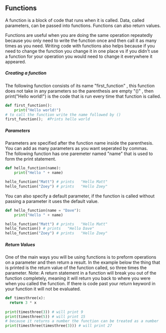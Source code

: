 ## Functions

A function is a block of code that runs when it is called.  Data, called parameters, can be passed into functions.  Functions can also return values.

Functions are useful when you are doing the same operation repeatedly because you only need to write the function once and then call it as many times as you need.  Writing code with functions also helps because if you need to change the function you change it in one place vs if you didn't use a function for your operation you would need to change it everywhere it appeared.
##### Creating a function
The following function consists of its name "first_function" , this function does not take in any parameters so the parenthesis are empty "()" , then print("Hello world!") is the code that is run every time that function is called.
````python
def first_function():
    print("Hello world!")
# to call the function write the name followed by ()
first_function();  #Prints hello world
````
##### Parameters
Parameters are specified after the function name inside the parenthesis.  You can add as many parameters as you want seperated by commas.  
The following function has one paremeter named "name" that is used to form the print statement.
````python 
def hello_function(name):
    print("Hello " + name)

hello_function("Matt") # prints   "Hello Matt"
hello_function("Zoey") # prints   "Hello Zoey"
````
You can also specify a default parameter, if the function is called without passing a parameter it uses the default value.
````python 
def hello_function(name = "Dave"):
    print("Hello " + name)

hello_function("Matt") # prints   "Hello Matt"
hello_function() # prints   "Hello Dave"
hello_function("Zoey") # prints   "Hello Zoey"
````

##### Return Values
One of the main ways you will be using functions is to preform operations on a parameter and then return a result.  In the example below the thing that is printed is the return value of the function called, so three times the parameter.
Note: A return statement in a function will break you out of the function completely, meaning it will return you back to where you were when you called the function.  If there is code past your return keyword in your function it will not be evaluated.
````python
def timesthree(x):
  return 3 * x
  
print(timesthree(3)) # will print 9
print(timesthree(5)) # will print 15
# because it returns a number the function can be treated as a number
print(timesthree(timesthree(3))) # will print 27
````